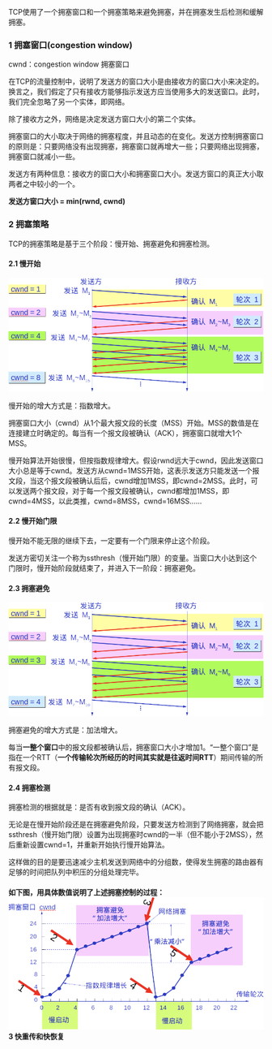 TCP使用了一个拥塞窗口和一个拥塞策略来避免拥塞，并在拥塞发生后检测和缓解拥塞。

### 1 拥塞窗口\(congestion window\)

cwnd：congestion window 拥塞窗口

在TCP的流量控制中，说明了发送方的窗口大小是由接收方的窗口大小来决定的。换言之，我们假定了只有接收方能够指示发送方应当使用多大的发送窗口。此时，我们完全忽略了另一个实体，即网络。

除了接收方之外，网络是决定发送方窗口大小的第二个实体。

拥塞窗口的大小取决于网络的拥塞程度，并且动态的在变化。发送方控制拥塞窗口的原则是：只要网络没有出现拥塞，拥塞窗口就再增大一些；只要网络出现拥塞，拥塞窗口就减小一些。

发送方有两种信息：接收方的窗口大小和拥塞窗口大小。发送方窗口的真正大小取两者之中较小的一个。

**发送方窗口大小 = min\(rwnd, cwnd\)**

### 2 拥塞策略

TCP的拥塞策略是基于三个阶段：慢开始、拥塞避免和拥塞检测。

#### 2.1 慢开始

![](/assets/0011.png)

慢开始的增大方式是：指数增大。

拥塞窗口大小（cwnd）从1个最大报文段的长度（MSS）开始。MSS的数值是在连接建立时确定的。每当有一个报文段被确认（ACK），拥塞窗口就增大1个MSS。

慢开始算法开始很慢，但按指数规律增大。假设rwnd远大于cwnd，因此发送窗口大小总是等于cwnd。发送方从cwnd=1MSS开始，这表示发送方只能发送一个报文段，当这个报文段被确认后后，cwnd增加1MSS，即cwnd=2MSS。此时，可以发送两个报文段，对于每一个报文段被确认，cwnd都增加1MSS，即cwnd=4MSS，以此类推，cwnd=8MSS，cwnd=16MSS......

#### 2.2 慢开始门限

慢开始不能无限的继续下去，一定要有一个门限来停止这个阶段。

发送方密切关注一个称为ssthresh（慢开始门限）的变量。当窗口大小达到这个门限时，慢开始阶段就结束了，并进入下一阶段：拥塞避免。

#### 2.3 拥塞避免

![](/assets/0012.png)

拥塞避免的增大方式是：加法增大。

每当**一整个窗口**中的报文段都被确认后，拥塞窗口大小才增加1。“一整个窗口”是指在一个RTT（**一个传输轮次所经历的时间其实就是往返时间RTT**）期间传输的所有报文段。

#### 2.4 拥塞检测

拥塞检测的根据就是：是否有收到报文段的确认（ACK）。

无论是在慢开始阶段还是在拥塞避免阶段，只要发送方检测到了网络拥塞，就会把ssthresh（慢开始门限）设置为出现拥塞时cwnd的一半（但不能小于2MSS），然后重新设置cwnd=1，并重新开始执行慢开始算法。

这样做的目的是要迅速减少主机发送到网络中的分组数，使得发生拥塞的路由器有足够的时间把队列中积压的分组处理完毕。

#### 如下图，用具体数值说明了上述拥塞控制的过程：![](/assets/0013.png)3 快重传和快恢复

### 



